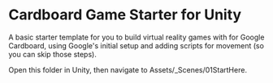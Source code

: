 # Cardboard Game Starter for Unity

A basic starter template for you to build virtual reality games with for Google Cardboard, using Google's initial setup and adding scripts for movement (so you can skip those steps).

Open this folder in Unity, then navigate to Assets/_Scenes/01StartHere.
